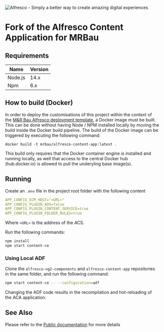 <p align="left"> <img title="Alfresco" src="alfresco.png" alt="Alfresco - Simply a better way to create amazing digital experiences"></p>

# Fork of the Alfresco Content Application for MRBau

## Requirements

| Name | Version |
| --- | --- |
| Node.js | 14.x |
| Npm | 6.x |

## How to build (Docker)

In order to deploy the customisations of this project within the context of the [M&R Bau Alfresco deployment template](https://github.com/mr-bau/alfresco-deployment), a Docker image must be built. This can be done without having Node / NPM installed locally by moving the build inside the Docker build pipeline. The build of the Docker image can be triggered by executing the following command:

```
docker build -t mrbau/alfresco-content-app:latest .
```

This build only requires that the Docker container engine is installed and running locally, as well that access to the central Docker hub (hub.docker.io) is allowed to pull the underyling base image(s).

## Running

Create an `.env` file in the project root folder with the following content

```yml
APP_CONFIG_ECM_HOST="<URL>"
APP_CONFIG_PLUGIN_AOS=false
APP_CONFIG_PLUGIN_CONTENT_SERVICE=true
APP_CONFIG_PLUGIN_FOLDER_RULES=true
```

Where `<URL>` is the address of the ACS.

Run the following commands:

```sh
npm install
npm start content-ce
```

### Using Local ADF

Clone the `alfresco-ng2-components` and `alfresco-content-app` repositories in the same folder, and run the following command:

```sh
npm start content-ce -- --configuration=adf
```

Changing the ADF code results in the recompilation and hot-reloading of the ACA application.

## See Also

Please refer to the [Public documentation](https://alfresco-content-app.netlify.com/) for more details

